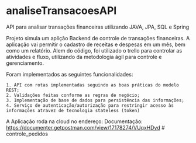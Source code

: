 ﻿# analiseTransacoesAPI

API para analisar transações financeiras utilizando JAVA, JPA, SQL e Spring

Projeto simula um aplição Backend de controle de transações financeiras. 
A aplicação vai permitir o cadastro de receitas e despesas em um mês, bem como um relatório. 
Alem do código, foi utilizado o trello para controlar as atividades e fluxo, utilizando da metodologia ágil para controle e gerenciamento.

Foram implementados as seguintes funcionalidades:

    1. API com rotas implementadas seguindo as boas práticas do modelo REST;
    2. Validações feitas conforme as regras de negócio;
    3. Implementação de base de dados para persistência das informações;
    4. Serviço de autenticação/autorização para restringir acesso às informações atravez de tecnologia stateless (token)
    
A Aplicação roda na cloud no endereço: 
Documentação: https://documenter.getpostman.com/view/17178274/VUqxHDyd
#   c o n t r o l e _ p e d i d o s  
 